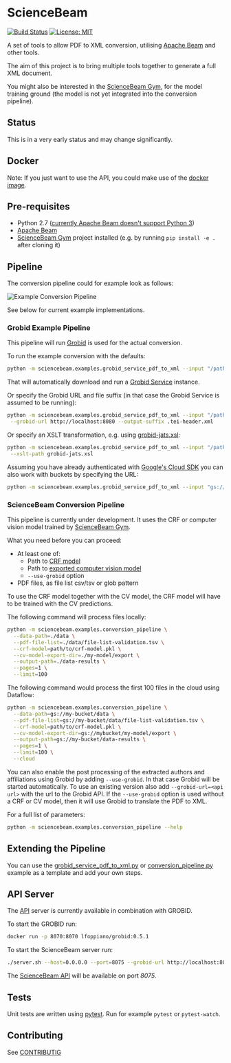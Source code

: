 # ScienceBeam

[![Build Status](https://travis-ci.org/elifesciences/sciencebeam.svg?branch=develop)](https://travis-ci.org/elifesciences/sciencebeam)
[![License: MIT](https://img.shields.io/badge/License-MIT-yellow.svg)](LICENSE)

A set of tools to allow PDF to XML conversion, utilising [Apache Beam](https://beam.apache.org/) and other tools.

The aim of this project is to bring multiple tools together to generate a full XML document.

You might also be interested in the [ScienceBeam Gym](https://github.com/elifesciences/sciencebeam-gym), for the model training ground (the model is not yet integrated into the conversion pipeline).

## Status

This is in a very early status and may change significantly.

## Docker

Note: If you just want to use the API, you could make use of the [docker image](doc/Docker.md).

## Pre-requisites

- Python 2.7 ([currently Apache Beam doesn't support Python 3](https://issues.apache.org/jira/browse/BEAM-1373))
- [Apache Beam](https://beam.apache.org/get-started/quickstart-py/)
- [ScienceBeam Gym](https://github.com/elifesciences/sciencebeam-gym) project installed (e.g. by running `pip install -e .` after cloning it)

## Pipeline

The conversion pipeline could for example look as follows:

![Example Conversion Pipeline](doc/example-conversion-pipeline.png)

See below for current example implementations.

### Grobid Example Pipeline

This pipeline will run [Grobid](http://grobid.readthedocs.io/en/latest/) is used for the actual conversion.

To run the example conversion with the defaults:

```bash
python -m sciencebeam.examples.grobid_service_pdf_to_xml --input "/path/to/pdfs/*/*.pdf"
```

That will automatically download and run a [Grobid Service](https://grobid.readthedocs.io/en/latest/Grobid-service/) instance.

Or specify the Grobid URL and file suffix (in that case the Grobid Service is assumed to be running):

```bash
python -m sciencebeam.examples.grobid_service_pdf_to_xml --input "/path/to/pdfs/*/*.pdf" \
 --grobid-url http://localhost:8080 --output-suffix .tei-header.xml
```

Or specify an XSLT transformation, e.g. using [grobid-jats.xsl](https://github.com/kermitt2/grobid/blob/master/grobid-core/src/main/resources/xslt/grobid-jats.xsl):

```bash
python -m sciencebeam.examples.grobid_service_pdf_to_xml --input "/path/to/pdfs/*/*.pdf" \
 --xslt-path grobid-jats.xsl
```

Assuming you have already authenticated with [Google's Cloud SDK](https://cloud.google.com/sdk/) you can also work with buckets by specifying the URL:

```bash
python -m sciencebeam.examples.grobid_service_pdf_to_xml --input "gs://example_bucket/path/to/pdfs/*.pdf"
```

### ScienceBeam Conversion Pipeline

This pipeline is currently under development. It uses the CRF or computer vision model trained by
[ScienceBeam Gym](https://github.com/elifesciences/sciencebeam-gym).

What you need before you can proceed:

- At least one of:
  - Path to [CRF model](https://github.com/elifesciences/sciencebeam-gym#training-crf-model)
  - Path to [exported computer vision model](https://github.com/elifesciences/sciencebeam-gym#export-inference-model)
  - `--use-grobid` option
- PDF files, as file list csv/tsv or glob pattern

To use the CRF model together with the CV model, the CRF model will have to be trained with the CV predictions.

The following command will process files locally:

```bash
python -m sciencebeam.examples.conversion_pipeline \
  --data-path=./data \
  --pdf-file-list=./data/file-list-validation.tsv \
  --crf-model=path/to/crf-model.pkl \
  --cv-model-export-dir=./my-model/export \
  --output-path=./data-results \
  --pages=1 \
  --limit=100
```

The following command would process the first 100 files in the cloud using Dataflow:

```bash
python -m sciencebeam.examples.conversion_pipeline \
  --data-path=gs://my-bucket/data \
  --pdf-file-list=gs://my-bucket/data/file-list-validation.tsv \
  --crf-model=path/to/crf-model.pkl \
  --cv-model-export-dir=gs://mybucket/my-model/export \
  --output-path=gs://my-bucket/data-results \
  --pages=1 \
  --limit=100 \
  --cloud
```

You can also enable the post processing of the extracted authors and affiliations using Grobid by adding `--use-grobid`. In that case Grobid will be started automatically. To use an existing version also add `--grobid-url=<api url>` with the url to the Grobid API. If the `--use-grobid` option is used without a CRF or CV model, then it will use Grobid to translate the PDF to XML.

For a full list of parameters:

```bash
python -m sciencebeam.examples.conversion_pipeline --help
```

## Extending the Pipeline

You can use the [grobid_service_pdf_to_xml.py](sciencebeam/examples/grobid_service_pdf_to_xml.py) or
[conversion_pipeline.py](sciencebeam/examples/conversion_pipeline.py) example as a template and add your own steps.

## API Server

The [API](doc/API.md) server is currently available in combination with GROBID.

To start the GROBID run:

```bash
docker run -p 8070:8070 lfoppiano/grobid:0.5.1
```

To start the ScienceBeam server run:

```bash
./server.sh --host=0.0.0.0 --port=8075 --grobid-url http://localhost:8070/api
```

The [ScienceBeam API](doc/API.md) will be available on port _8075_.

## Tests

Unit tests are written using [pytest](https://docs.pytest.org/). Run for example `pytest` or `pytest-watch`.

## Contributing

See [CONTRIBUTIG](CONTRIBUTING.md)
